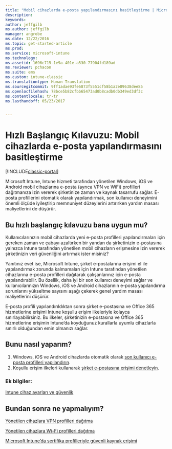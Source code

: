 ```yaml
---
title: "Mobil cihazlarda e-posta yapılandırmasını basitleştirme | Microsoft Docs"
description: 
keywords: 
author: jeffgilb
ms.author: jeffgilb
manager: angrobe
ms.date: 12/22/2016
ms.topic: get-started-article
ms.prod: 
ms.service: microsoft-intune
ms.technology: 
ms.assetid: 1696c715-1e9a-401e-a530-77904fd189ad
ms.reviewer: pchacon
ms.suite: ems
ms.custom: intune-classic
ms.translationtype: Human Translation
ms.sourcegitcommit: 9ff1adae93fe6873f5551cf58b1a2e89638dee85
ms.openlocfilehash: 78bce5b82cfbb65473ad0b8cadb0db349ed3df3c
ms.contentlocale: tr-tr
ms.lasthandoff: 05/23/2017


---
```


# <a name="quick-start-guide-simplify-email-configuration-on-mobile-devices"></a>Hızlı Başlangıç Kılavuzu: Mobil cihazlarda e-posta yapılandırmasını basitleştirme

[!INCLUDE[classic-portal](../includes/classic-portal.md)]

Microsoft Intune, Intune hizmeti tarafından yönetilen Windows, iOS ve Android mobil cihazlarına e-posta (ayrıca VPN ve WiFi) profilleri dağıtmanıza izin vererek şirketinize zaman ve kaynak tasarrufu sağlar. E-posta profillerini otomatik olarak yapılandırmak, son kullanıcı deneyimini önemli ölçüde iyileştirip memnuniyet düzeylerini artırırken yardım masası maliyetlerini de düşürür.

## <a name="is-this-quick-start-guide-right-for-me"></a>Bu hızlı başlangıç kılavuzu bana uygun mu?
Kullanıcılarınızın mobil cihazlarda yeni e-posta profilleri yapılandırmaları için gereken zaman ve çabayı azaltırken bir yandan da şirketinizin e-postasına yalnızca Intune tarafından yönetilen mobil cihazların erişmesine izin vererek şirketinizin veri güvenliğini artırmak ister misiniz?

Yanıtınız evet ise, Microsoft Intune, şirket e-postalarına erişimi el ile yapılandırmak zorunda kalmamaları için Intune tarafından yönetilen cihazlarına e-posta profilleri dağıtarak çalışanlarınız için e-posta yapılandırabilir. Bu özellik, daha iyi bir son kullanıcı deneyimi sağlar ve kullanıcılarınızın Windows, iOS ve Android cihazlarının e-posta yapılandırma sorunlarını yükseltme sayısını aşağı çekerek genel yardım masası maliyetlerini düşürür.

E-posta profili yapılandırıldıktan sonra şirket e-postasına ve Office 365 hizmetlerine erişimi Intune koşullu erişim ilkeleriyle kolayca sınırlayabilirsiniz. Bu ilkeler, şirketinizin e-postasına ve Office 365 hizmetlerine erişimin Intune’da koyduğunuz kurallarla uyumlu cihazlarla sınırlı olduğundan emin olmanızı sağlar.

## <a name="how-do-i-do-it"></a>Bunu nasıl yaparım?
1.    Windows, iOS ve Android cihazlarda otomatik olarak [son kullanıcı e-posta profilleri yapılandırın](/intune-classic/deploy-use/configure-access-to-corporate-email-using-email-profiles-with-microsoft-intune).
2.    Koşullu erişim ilkeleri kullanarak [şirket e-postasına erişimi denetleyin](/intune-classic/deploy-use/restrict-access-to-email-and-o365-services-with-microsoft-intune).


### <a name="additional-information"></a>Ek bilgiler:
[Intune cihaz ayarları ve güvenlik](/intune-classic/deploy-use/manage-settings-and-features-on-your-devices-with-microsoft-intune-policies)

## <a name="what-should-i-do-next"></a>Bundan sonra ne yapmalıyım?
[Yönetilen cihazlara VPN profilleri dağıtma](/intune-classic/deploy-use/vpn-connections-in-microsoft-intune)

[Yönetilen cihazlara Wi-Fi profilleri dağıtma](/intune-classic/deploy-use/wi-fi-connections-in-microsoft-intune)

[Microsoft Intune’da sertifika profilleriyle güvenli kaynak erişimi](/intune-classic/deploy-use/secure-resource-access-with-certificate-profiles)

